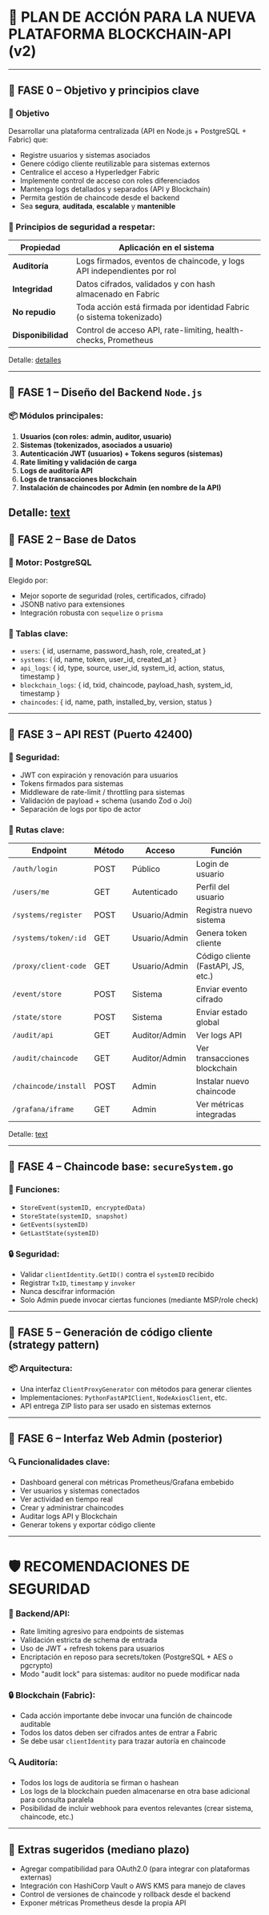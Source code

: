 # 🧭 PLAN DE ACCIÓN PARA LA NUEVA PLATAFORMA BLOCKCHAIN-API (v2)

---

## 🧱 **FASE 0 – Objetivo y principios clave**

### 🎯 Objetivo

Desarrollar una plataforma centralizada (API en Node.js + PostgreSQL + Fabric) que:

* Registre usuarios y sistemas asociados
* Genere código cliente reutilizable para sistemas externos
* Centralice el acceso a Hyperledger Fabric
* Implemente control de acceso con roles diferenciados
* Mantenga logs detallados y separados (API y Blockchain)
* Permita gestión de chaincode desde el backend
* Sea **segura**, **auditada**, **escalable** y **mantenible**

### 🔐 Principios de seguridad a respetar:

| Propiedad          | Aplicación en el sistema                                               |
| ------------------ | ---------------------------------------------------------------------- |
| **Auditoría**      | Logs firmados, eventos de chaincode, y logs API independientes por rol |
| **Integridad**     | Datos cifrados, validados y con hash almacenado en Fabric              |
| **No repudio**     | Toda acción está firmada por identidad Fabric (o sistema tokenizado)   |
| **Disponibilidad** | Control de acceso API, rate-limiting, health-checks, Prometheus        |

Detalle: [detalles](docs_v2/API_Blockchain_v2_fase_0.md)

---

## 🧱 FASE 1 – Diseño del Backend `Node.js`

### 📦 Módulos principales:

1. **Usuarios (con roles: admin, auditor, usuario)**
2. **Sistemas (tokenizados, asociados a usuario)**
3. **Autenticación JWT (usuarios) + Tokens seguros (sistemas)**
4. **Rate limiting y validación de carga**
5. **Logs de auditoría API**
6. **Logs de transacciones blockchain**
7. **Instalación de chaincodes por Admin (en nombre de la API)**

Detalle: [text](docs_v2/API_Blockchain_v2_fase_1.md)
---

## 🧱 FASE 2 – Base de Datos

### 🔧 Motor: **PostgreSQL**

Elegido por:

* Mejor soporte de seguridad (roles, certificados, cifrado)
* JSONB nativo para extensiones
* Integración robusta con `sequelize` o `prisma`

### 📑 Tablas clave:

* `users`: { id, username, password\_hash, role, created\_at }
* `systems`: { id, name, token, user\_id, created\_at }
* `api_logs`: { id, type, source, user\_id, system\_id, action, status, timestamp }
* `blockchain_logs`: { id, txid, chaincode, payload\_hash, system\_id, timestamp }
* `chaincodes`: { id, name, path, installed\_by, version, status }

---

## 🧱 FASE 3 – API REST (Puerto 42400)

### 🔐 Seguridad:

* JWT con expiración y renovación para usuarios
* Tokens firmados para sistemas
* Middleware de rate-limit / throttling para sistemas
* Validación de payload + schema (usando Zod o Joi)
* Separación de logs por tipo de actor

### 📌 Rutas clave:

| Endpoint             | Método | Acceso        | Función                            |
| -------------------- | ------ | ------------- | ---------------------------------- |
| `/auth/login`        | POST   | Público       | Login de usuario                   |
| `/users/me`          | GET    | Autenticado   | Perfil del usuario                 |
| `/systems/register`  | POST   | Usuario/Admin | Registra nuevo sistema             |
| `/systems/token/:id` | GET    | Usuario/Admin | Genera token cliente               |
| `/proxy/client-code` | GET    | Usuario/Admin | Código cliente (FastAPI, JS, etc.) |
| `/event/store`       | POST   | Sistema       | Enviar evento cifrado              |
| `/state/store`       | POST   | Sistema       | Enviar estado global               |
| `/audit/api`         | GET    | Auditor/Admin | Ver logs API                       |
| `/audit/chaincode`   | GET    | Auditor/Admin | Ver transacciones blockchain       |
| `/chaincode/install` | POST   | Admin         | Instalar nuevo chaincode           |
| `/grafana/iframe`    | GET    | Admin         | Ver métricas integradas            |

Detalle: [text](docs_v2/API_Blockchain_v2_fase_3.md)

---

## 🧱 FASE 4 – Chaincode base: `secureSystem.go`

### 🧩 Funciones:

* `StoreEvent(systemID, encryptedData)`
* `StoreState(systemID, snapshot)`
* `GetEvents(systemID)`
* `GetLastState(systemID)`

### 🔒 Seguridad:

* Validar `clientIdentity.GetID()` contra el `systemID` recibido
* Registrar `TxID`, `timestamp` y `invoker`
* Nunca descifrar información
* Solo Admin puede invocar ciertas funciones (mediante MSP/role check)

---

## 🧱 FASE 5 – Generación de código cliente (strategy pattern)

### 📦 Arquitectura:

* Una interfaz `ClientProxyGenerator` con métodos para generar clientes
* Implementaciones: `PythonFastAPIClient`, `NodeAxiosClient`, etc.
* API entrega ZIP listo para ser usado en sistemas externos

---

## 🧱 FASE 6 – Interfaz Web Admin (posterior)

### 🔍 Funcionalidades clave:

* Dashboard general con métricas Prometheus/Grafana embebido
* Ver usuarios y sistemas conectados
* Ver actividad en tiempo real
* Crear y administrar chaincodes
* Auditar logs API y Blockchain
* Generar tokens y exportar código cliente

---

# 🛡️ RECOMENDACIONES DE SEGURIDAD

### 🔐 Backend/API:

* Rate limiting agresivo para endpoints de sistemas
* Validación estricta de schema de entrada
* Uso de JWT + refresh tokens para usuarios
* Encriptación en reposo para secrets/token (PostgreSQL + AES o pgcrypto)
* Modo "audit lock" para sistemas: auditor no puede modificar nada

### 🔒 Blockchain (Fabric):

* Cada acción importante debe invocar una función de chaincode auditable
* Todos los datos deben ser cifrados antes de entrar a Fabric
* Se debe usar `clientIdentity` para trazar autoría en chaincode

### 🔍 Auditoría:

* Todos los logs de auditoría se firman o hashean
* Los logs de la blockchain pueden almacenarse en otra base adicional para consulta paralela
* Posibilidad de incluir webhook para eventos relevantes (crear sistema, chaincode, etc.)

---

## 🧠 Extras sugeridos (mediano plazo)

* Agregar compatibilidad para OAuth2.0 (para integrar con plataformas externas)
* Integración con HashiCorp Vault o AWS KMS para manejo de claves
* Control de versiones de chaincode y rollback desde el backend
* Exponer métricas Prometheus desde la propia API

